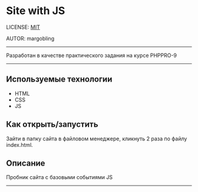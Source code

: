 # Site with JS

LICENSE: [MIT](./license.md)

AUTOR: margobling

---

Разработан в качестве практического задания на курсе PHPPRO-9

---

## Используемые технологии

* HTML
* CSS
* JS

## Как открыть/запустить

Зайти в папку сайта в файловом менеджере, кликнуть 2 раза по файлу index.html.

## Описание

Пробник сайта с базовыми событиями JS 

---